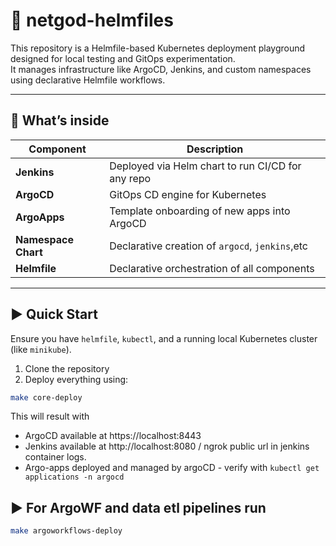 # 🚀 netgod-helmfiles

This repository is a Helmfile-based Kubernetes deployment playground designed for local testing and GitOps experimentation.  
It manages infrastructure like ArgoCD, Jenkins, and custom namespaces using declarative Helmfile workflows.

---

## 🧩 What’s inside

| Component         | Description                                      |
|-------------------|--------------------------------------------------|
| **Jenkins**       | Deployed via Helm chart to run CI/CD for any repo|
| **ArgoCD**        | GitOps CD engine for Kubernetes                  |
| **ArgoApps**      | Template onboarding of new apps into ArgoCD      |
| **Namespace Chart** | Declarative creation of `argocd`, `jenkins`,etc|
| **Helmfile**      | Declarative orchestration of all components      |

---

## ▶️ Quick Start

Ensure you have `helmfile`, `kubectl`, and a running local Kubernetes cluster (like `minikube`).

1. Clone the repository
2. Deploy everything using:

```bash
make core-deploy
```

This will result with
- ArgoCD available at https://localhost:8443
- Jenkins available at http://localhost:8080 / ngrok public url in jenkins container logs.
- Argo-apps deployed and managed by argoCD - verify with ```kubectl get applications -n argocd``` 

## ▶ For ArgoWF and data etl pipelines run
```bash
make argoworkflows-deploy
```